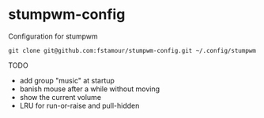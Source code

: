 # stumpwm-config

Configuration for stumpwm

`git clone git@github.com:fstamour/stumpwm-config.git ~/.config/stumpwm`


TODO
- add group "music" at startup
- banish mouse after a while without moving
- show the current volume
- LRU for run-or-raise and pull-hidden